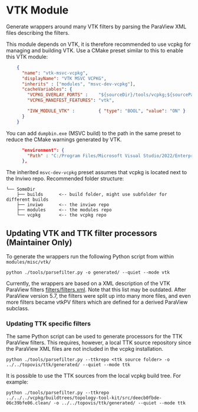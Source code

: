 # VTK Module

Generate wrappers around many VTK filters by parsing the ParaView XML files describing the filters.

This module depends on VTK, it is therefore recommended to use vcpkg for managing and building VTK.
Use a CMake preset similar to this to enable this VTK module:

```json
    {
      "name": "vtk-msvc-vcpkg",
      "displayName": "VTK MSVC VCPKG",
      "inherits" : ["modules", "msvc-dev-vcpkg"],
      "cacheVariables": {
        "VCPKG_OVERLAY_PORTS" :    "${sourceDir}/tools/vcpkg;${sourceParentDir}/modules/tools/vcpkg",
        "VCPKG_MANIFEST_FEATURES": "vtk",

        "IVW_MODULE_VTK" :         { "type": "BOOL", "value": "ON" }
      }
    }
```

You can add `dumpbin.exe` (MSVC build) to the path in the same preset to reduce the CMake warnings generated by VTK.
```json
	  "environment": {
        "Path" : "C:/Program Files/Microsoft Visual Studio/2022/Enterprise/VC/Tools/MSVC/14.31.31103/bin/Hostx64/x64;$penv{Path}"
      },
```

The inherited `msvc-dev-vcpkg` preset assumes that vcpkg is located next to the Inviwo repo.
Recommended folder structure:

```
└── SomeDir
    ├── builds      <-- build folder, might use subfolder for different builds
    ├── inviwo      <-- the inviwo repo
    ├── modules     <-- the modules repo
    └── vcpkg       <-- the vcpkg repo
```


## Updating VTK and TTK filter processors (Maintainer Only)

To generate the wrappers run the following Python script from within `modules/misc/vtk/`

```
python ./tools/parsefilter.py -o generated/ --quiet --mode vtk
```

Currently, the wrappers are based on a XML description of the VTK ParaView filters [filters/filters.xml](https://github.com/Kitware/ParaView/blob/v5.7.0/ParaViewCore/ServerManager/SMApplication/Resources/filters.xml).
Note that this list may be outdated. After ParaView version 5.7, the filters were split up into many more files, and even more filters became vtkPV filters which are defined for a derived ParaView subclass.


### Updating TTK specific filters

The same Python script can be used to generate processors for the TTK ParaView filters. This requires, however, a local TTK source repository since the ParaView XML files are not included in the vcpkg installation.

```
python ./tools/parsefilter.py --ttkrepo <ttk source folder> -o ../../topovis/ttk/generated/ --quiet --mode ttk
```

It is possible to use the TTK sources from the local vcpkg build tree. For example:
```
python ./tools/parsefilter.py --ttkrepo ../../../vcpkg/buildtrees/topology-tool-kit/src/deecb0fbde-06c39bfe06.clean/ -o ../../topovis/ttk/generated/ --quiet --mode ttk
```
